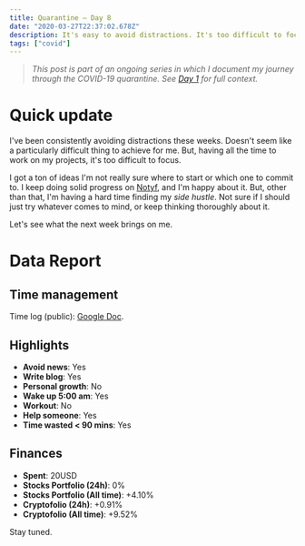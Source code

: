 ```yaml
---
title: Quarantine — Day 8
date: "2020-03-27T22:37:02.678Z"
description: It's easy to avoid distractions. It's too difficult to focus.
tags: ["covid"]
---
```


> *This post is part of an ongoing series in which I document my journey through the COVID-19 quarantine. See [Day 1](/quarantine-day-1) for full context.*

<div class="divider"></div>

# Quick update

I've been consistently avoiding distractions these weeks. Doesn't seem like a particularly difficult thing to achieve for me. But, having all the time to work on my projects, it's too difficult to focus.

I got a ton of ideas I'm not really sure where to start or which one to commit to. I keep doing solid progress on [Notyf](https://github.com/caroso1222/notyf), and I'm happy about it. But, other than that, I'm having a hard time finding my *side hustle*. Not sure if I should just try whatever comes to mind, or keep thinking thoroughly about it.

Let's see what the next week brings on me.

<div class="divider"></div>

# Data Report

## Time management

Time log (public): [Google Doc](https://docs.google.com/document/d/1h1eGly40sAf9gdJMXhKgoB20zqzsJeECZAJvDkgM8Ik/edit#).


## Highlights

* **Avoid news**: Yes
* **Write blog**: Yes
* **Personal growth**: No
* **Wake up 5:00 am**: Yes
* **Workout**: No
* **Help someone**: Yes
* **Time wasted < 90 mins**: Yes

## Finances

* **Spent**: 20USD
* **Stocks Portfolio (24h)**: 0%
* **Stocks Portfolio (All time)**: +4.10%
* **Cryptofolio (24h)**: +0.91%
* **Cryptofolio (All time)**: +9.52%

<div class="divider"></div>

Stay tuned.
